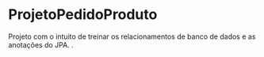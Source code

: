 # ProjetoPedidoProduto
Projeto com o intuito de treinar os relacionamentos de banco de dados e as anotações do JPA.
.
